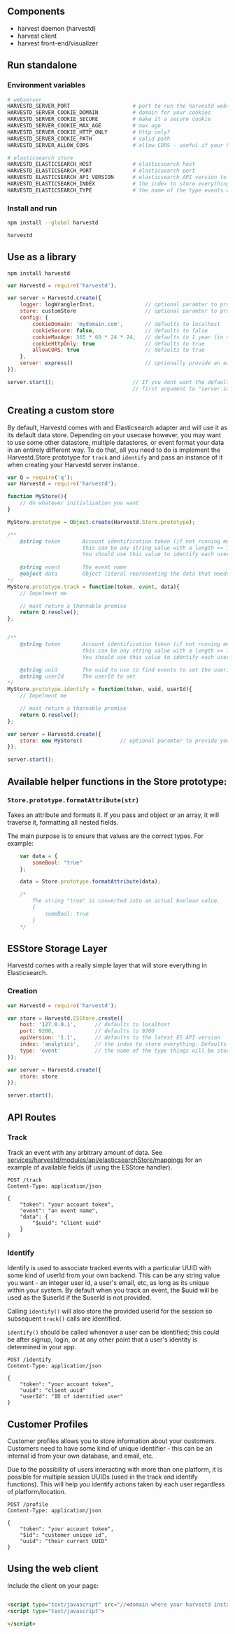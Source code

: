 ## Components

- harvest daemon (harvestd)
- harvest client
- harvest front-end/visualizer


## Run standalone

### Environment variables

```bash
# webserver
HARVESTD_SERVER_PORT 					# port to run the harvestd webserver on
HARVESTD_SERVER_COOKIE_DOMAIN 			# domain for your cookies 
HARVESTD_SERVER_COOKIE_SECURE 			# make it a secure cookie
HARVESTD_SERVER_COOKIE_MAX_AGE 			# max age
HARVESTD_SERVER_COOKIE_HTTP_ONLY 		# http only?
HARVESTD_SERVER_COOKIE_PATH 			# valid path
HARVESTD_SERVER_ALLOW_CORS 				# allow CORS - useful if your harvestd process is on a different domain

# elasticsearch store
HARVESTD_ELASTICSEARCH_HOST				# elasticsearch host
HARVESTD_ELASTICSEARCH_PORT				# elasticsearch port
HARVESTD_ELASTICSEARCH_API_VERSION		# elasticsearch API version to use
HARVESTD_ELASTICSEARCH_INDEX			# the index to store everything
HARVESTD_ELASTICSEARCH_TYPE				# the name of the type events will be stored as
```

### Install and run

```bash
npm install --global harvestd

harvestd
```


## Use as a library

```
npm install harvestd
```

```javascript
var Harvestd = require('harvestd');

var server = Harvestd.create({
	logger: logWranglerInst, 				// optional paramter to provide your own logwrangler object
	store: customStore 						// optional paramter to provide your own store interface
	config: {
		cookieDomain: 'mydomain.com',		// defaults to localhost
		cookieSecure: false, 				// defaults to false
		cookieMaxAge: 365 * 60 * 24 * 24,	// defaults to 1 year (in seconds)
		cookieHttpOnly: true 				// defaults to true
		allowCORS: true 					// defaults to true
	},
	server: express() 						// optionally provide an express server instance
});

server.start(); 						// If you dont want the default port (9000) you can pass one as the 
										// first argument to "server.start(8080)"

```

## Creating a custom store

By default, Harvestd comes with and Elasticsearch adapter and will use it as its default data store. 
Depending on your usecase however, you may want to use some other datastore, multiple datastores, or 
event format your data in an entirely different way. To do that, all you need to do is implement the 
Harvestd.Store prototype for ```track``` and ```identify``` and pass an instance of it when creating 
your Harvestd server instance.


```javascript
var Q = require('q');
var Harvestd = require('harvestd');

function MyStore(){
	// do whatever initialization you want
}

MyStore.prototype = Object.create(Harvestd.Store.prototype);

/**
	@string token		Account identification token (if not running multi-tenant, 
						this can be any string value with a length >= 1). Otherwise
						You should use this value to identify each user/account.
		
	@string event 		The event name
	@object data		Object literal representing the data that needs to be inserted
*/
MyStore.prototype.track = function(token, event, data){
	// Impelment me

	// must return a thennable promise
	return Q.resolve();
};


/**
	@string token		Account identification token (if not running multi-tenant, 
						this can be any string value with a length >= 1). Otherwise
						You should use this value to identify each user/account.

	@string uuid 		The uuid to use to find events to set the userId on
	@string userId		The userId to set
*/
MyStore.prototype.identify = function(token, uuid, userId){
	// Impelment me

	// must return a thennable promise
	return Q.resolve();
};

var server = Harvestd.create({
	store: new MyStore() 			// optional paramter to provide your own store interface
});

server.start();
```


## Available helper functions in the Store prototype:

### ```Store.prototype.formatAttribute(str)```

Takes an attribute and formats it. If you pass and object or an array, it will traverse it, formatting all nested fields.

The main purpose is to ensure that values are the correct types. For example:

```javascript
	var data = {
		someBool: "true"
	};

	data = Store.prototype.formatAttribute(data);

	/*
		The string "true" is converted into an actual boolean value. 
		{
			someBool: true
		}
	*/
```

## ESStore Storage Layer

Harvestd comes with a really simple layer that will store everything in Elasticsearch. 

### Creation
```javascript
var Harvestd = require('harvestd');

var store = Harvestd.ESStore.create({
	host: '127.0.0.1', 		// defaults to localhost
	port: 9200, 			// defaults to 9200
	apiVersion: '1.1', 		// defaults to the latest ES API version
	index: 'analytics', 	// the index to store everything. Defaults to "analytics"
	type: 'event' 			// the name of the type things will be stored as. Defaults to "event"
});

var server = Harvestd.create({
	store: store
});

server.start();
```

## API Routes

### Track

Track an event with any arbitrary amount of data. See [services/harvestd/modules/api/elasticsearchStore/mappings](services/harvestd/modules/api/elasticsearchStore/mappings.js) for an example of available fields (if using the ESStore handler).

```
POST /track
Content-Type: application/json

{
	"token": "your account token",
	"event": "an event name",
	"data": {
		"$uuid": "client uuid"
	}
}
```


### Identify

Identify is used to associate tracked events with a particular UUID with some kind of userId from
your own backend. This can be any string value you want - an integer user id, a user's email, etc, as
long as its unique within your system. By default when you track an event, the $uuid will be used as the $userId
if the $userId is not provided.

Calling ```identify()``` will also store the provided userId for the session so subsequent ```track()``` calls 
are identified.

```identify()``` should be called whenever a user can be identified; this could be after signup, login, or at any other point that a user's identity is determined in your app.

```
POST /identify
Content-Type: application/json

{
	"token": "your account token",
	"uuid": "client uuid"
	"userId": "ID of identified user"
}
```

## Customer Profiles

Customer profiles allows you to store information about your customers. Customers need to have some kind of unique identifier - this can be an internal id from your own database, and email, etc.

Due to the possibility of users interacting with more than one platform, it is possible for multiple session UUIDs (used in the track and identify functions). This will help you identify actions taken by each user regardless of platform/location.

```
POST /profile
Content-Type: application/json

{
	"token": "your account token",
	"$id": "customer unique id",
	"uuid": "their current UUID"
}

```

## Using the web client

Include the client on your page:

```html

<script type="text/javascript" src="//<domain where your harvestd instance is>/js/client.js"></script>
<script type="text/javascript">
	
</script>
```

